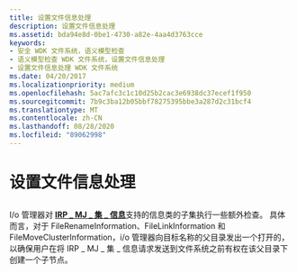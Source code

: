 ```yaml
---
title: 设置文件信息处理
description: 设置文件信息处理
ms.assetid: bda94e8d-0be1-4730-a82e-4aa4d3763cce
keywords:
- 安全 WDK 文件系统，语义模型检查
- 语义模型检查 WDK 文件系统，设置文件信息处理
- 设置文件信息处理 WDK 文件系统
ms.date: 04/20/2017
ms.localizationpriority: medium
ms.openlocfilehash: 5ac7afc3c1c10d25b2cac3e6938dc37ecef1f950
ms.sourcegitcommit: 7b9c3ba12b05bbf78275395bbe3a287d2c31bcf4
ms.translationtype: MT
ms.contentlocale: zh-CN
ms.lasthandoff: 08/28/2020
ms.locfileid: "89062998"
---
```

# <a name="set-file-information-processing"></a>设置文件信息处理


## <span id="ddk_set_file_information_processing_if"></span><span id="DDK_SET_FILE_INFORMATION_PROCESSING_IF"></span>


I/o 管理器对 [**IRP \_ MJ \_ 集 \_ 信息**](./irp-mj-set-information.md)支持的信息类的子集执行一些额外检查。 具体而言，对于 FileRenameInformation、FileLinkInformation 和 FileMoveClusterInformation，i/o 管理器向目标名称的父目录发出一个打开的，以确保用户在将 IRP \_ MJ \_ 集 \_ 信息请求发送到文件系统之前有权在该父目录下创建一个子节点。

 

